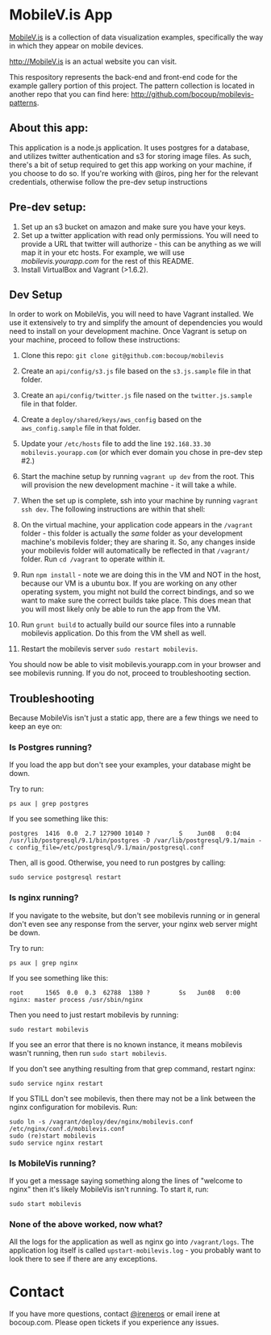 # MobileV.is App

[MobileV.is](http://mobilev.is) is a collection of data visualization examples, specifically the way
in which they appear on mobile devices.

http://MobileV.is is an actual website you can visit.

This respository represents the back-end and front-end code for the example gallery
portion of this project. The pattern collection is located in another repo that you
can find here: http://github.com/bocoup/mobilevis-patterns.

## About this app:

This application is a node.js application. It uses postgres for a database, and utilizes
twitter authentication and s3 for storing image files. As such, there's a bit of
setup required to get this app working on your machine, if you choose to do so. If
you're working with @iros, ping her for the relevant credentials, otherwise follow
the pre-dev setup instructions

## Pre-dev setup:

1. Set up an s3 bucket on amazon and make sure you have your keys.
2. Set up a twitter application with read only permissions. You will need to provide a
URL that twitter will authorize - this can be anything as we will map it in your etc hosts.
For example, we will use _mobilevis.yourapp.com_ for the rest of this README.
3. Install VirtualBox and Vagrant (>1.6.2).

## Dev Setup

In order to work on MobileVis, you will need to have Vagrant installed. We use it
extensively to try and simplify the amount of dependencies you would need to install
on your development machine. Once Vagrant is setup on your machine, proceed to follow
these instructions:

1. Clone this repo: `git clone git@github.com:bocoup/mobilevis`
2. Create an `api/config/s3.js` file based on the `s3.js.sample` file in that folder.
3. Create an `api/config/twitter.js` file nased on the `twitter.js.sample` file in that folder.
4. Create a `deploy/shared/keys/aws_config` based on the `aws_config.sample` file in that folder.
5. Update your `/etc/hosts` file to add the line `192.168.33.30 mobilevis.yourapp.com` (or
which ever domain you chose in pre-dev step #2.)
6. Start the machine setup by running `vagrant up dev` from the root. This will provision
the new development machine - it will take a while.
7. When the set up is complete, ssh into your machine by running `vagrant ssh dev`. The following instructions
are within that shell:

8. On the virtual machine, your application code appears in the `/vagrant` folder - this
folder is actually the _same_ folder as your development machine's mobilevis folder; they
are sharing it. So, any changes inside your mobilevis folder will automatically be reflected
in that `/vagrant/` folder. Run `cd /vagrant` to operate within it.

9. Run `npm install` - note we are doing this in the VM and NOT in the host, because our VM
is a ubuntu box. If you are working on any other operating system, you might not build the
correct bindings, and so we want to make sure the correct builds take place. This does mean
that you will most likely only be able to run the app from the VM.

10. Run `grunt build` to actually build our source files into a runnable mobilevis
application. Do this from the VM shell as well.

11. Restart the mobilevis server `sudo restart mobilevis`.

You should now be able to visit mobilevis.yourapp.com in your browser and see mobilevis
running. If you do not, proceed to troubleshooting section.

## Troubleshooting

Because MobileVis isn't just a static app, there are a few things we need to keep
an eye on:

### Is Postgres running?

If you load the app but don't see your examples, your database might be down.

Try to run:

`ps aux | grep postgres`

If you see something like this:

`postgres  1416  0.0  2.7 127900 10140 ?        S    Jun08   0:04 /usr/lib/postgresql/9.1/bin/postgres -D /var/lib/postgresql/9.1/main -c config_file=/etc/postgresql/9.1/main/postgresql.conf`

Then, all is good. Otherwise, you need to run postgres by calling:

`sudo service postgresql restart`

### Is nginx running?

If you navigate to the website, but don't see mobilevis running or in general
don't even see any response from the server, your nginx web server might be down.

Try to run:

`ps aux | grep nginx`

If you see something like this:

`root      1565  0.0  0.3  62788  1380 ?        Ss   Jun08   0:00 nginx: master process /usr/sbin/nginx`

Then you need to just restart mobilevis by running:

`sudo restart mobilevis`

If you see an error that there is no known instance, it means mobilevis wasn't running,
then run `sudo start mobilevis`.

If you don't see anything resulting from that grep command, restart nginx:

`sudo service nginx restart`

If you STILL don't see mobilevis, then there may not be a link between the nginx
configuration for mobilevis. Run:

```
sudo ln -s /vagrant/deploy/dev/nginx/mobilevis.conf /etc/nginx/conf.d/mobilevis.conf
sudo (re)start mobilevis
sudo service nginx restart
```

### Is MobileVis running?

If you get a message saying something along the lines of "welcome to nginx" then
it's likely MobileVis isn't running. To start it, run:

`sudo start mobilevis`

### None of the above worked, now what?

All the logs for the application as well as nginx go into `/vagrant/logs`. The
application log itself is called `upstart-mobilevis.log` - you probably want to look
there to see if there are any exceptions.

# Contact

If you have more questions, contact [@ireneros](http://twitter.com/ireneros) or email irene at bocoup.com.
Please open tickets if you experience any issues.
